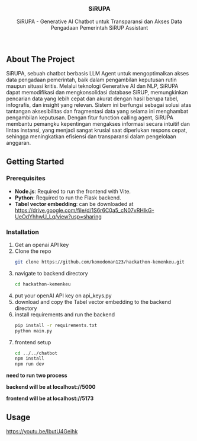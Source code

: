 



<!-- PROJECT LOGO -->
<br />
<div align="center">


<h3 align="center">SiRUPA</h3>

  <p align="center">
   SiRUPA - Generative AI Chatbot untuk Transparansi dan Akses Data Pengadaan Pemerintah SiRUP Assistant
    <br />
    <br />
    <br />
  </p>
</div>







<!-- ABOUT THE PROJECT -->
## About The Project
SiRUPA, sebuah chatbot berbasis LLM Agent untuk mengoptimalkan akses data pengadaan pemerintah, baik dalam pengambilan keputusan rutin maupun situasi kritis. Melalui teknologi Generative AI dan NLP, SiRUPA dapat memodifikasi dan mengkonsolidasi database SiRUP, memungkinkan pencarian data yang lebih cepat dan akurat dengan hasil berupa tabel, infografis, dan insight yang relevan. Sistem ini berfungsi sebagai solusi atas tantangan aksesibilitas dan fragmentasi data yang selama ini menghambat pengambilan keputusan. Dengan fitur function calling agent, SiRUPA membantu pemangku kepentingan mengakses informasi secara intuitif dan lintas instansi, yang menjadi sangat krusial saat diperlukan respons cepat, sehingga meningkatkan efisiensi dan transparansi dalam pengelolaan anggaran.


<!-- GETTING STARTED -->
## Getting Started


### Prerequisites

- **Node.js**: Required to run the frontend with Vite.
- **Python**: Required to run the Flask backend.
- **Tabel vector embedding**: can be downloaded at https://drive.google.com/file/d/1S6r6C0a5_cN07vRHIkG-UeOdYhhwU_Lq/view?usp=sharing

### Installation

1. Get an openai API key
2. Clone the repo
   ```sh
   git clone https://github.com/komodoman123/hackathon-kemenkeu.git
   ```
3. navigate to backend directory
    ```sh
    cd hackathon-kemenkeu
    ```
4. put your openAI API key on api_keys.py
5. download and copy the Tabel vector embedding to the backend directory 
6. install requirements and run the backend
   ```sh
   pip install -r requirements.txt
   python main.py
   ```
7. frontend setup
   ```sh
   cd ../../chatbot
   npm install
   npm run dev
   ```
**need to run two process**

**backend will be at localhost://5000**

**frontend will be at localhost://5173**




<!-- USAGE EXAMPLES -->
## Usage
https://youtu.be/IbutU4Geihk



